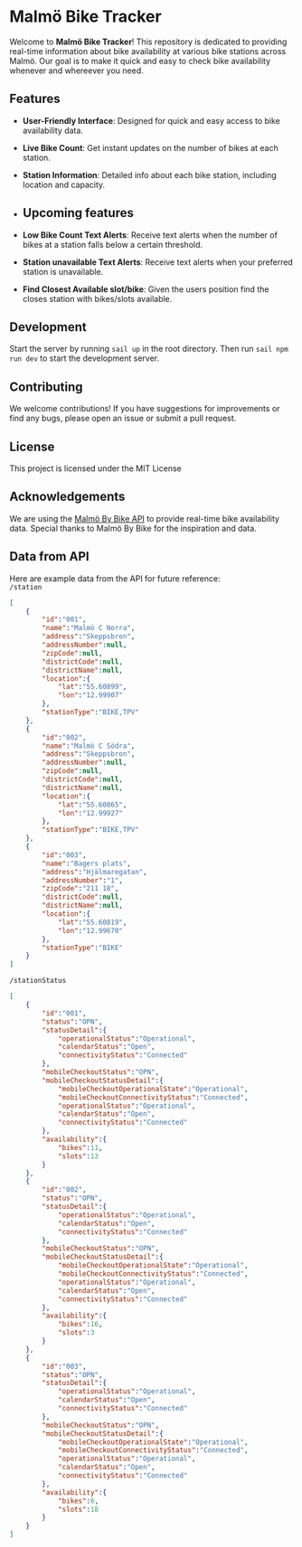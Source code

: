 # Malmö Bike Tracker

Welcome to **Malmö Bike Tracker**! This repository is dedicated to providing real-time information about bike availability at various bike stations across Malmö. Our goal is to make it quick and easy to check bike availability whenever and whereever you need.

## Features
- **User-Friendly Interface**: Designed for quick and easy access to bike availability data.
- **Live Bike Count**: Get instant updates on the number of bikes at each station.
- **Station Information**: Detailed info about each bike station, including location and capacity.

- ## Upcoming features
- **Low Bike Count Text Alerts**: Receive text alerts when the number of bikes at a station falls below a certain threshold.
- **Station unavailable Text Alerts**: Receive text alerts when your preferred station is unavailable.
- **Find Closest Available slot/bike**: Given the users position find the closes station with bikes/slots available.

## Development
Start the server by running `sail up` in the root directory. Then run `sail npm run dev` to start the development server.

## Contributing

We welcome contributions! If you have suggestions for improvements or find any bugs, please open an issue or submit a pull request.

## License

This project is licensed under the MIT License

## Acknowledgements
We are using the [Malmö By Bike API](https://www.malmobybike.se/api/) to provide real-time bike availability data.
Special thanks to Malmö By Bike for the inspiration and data.

## Data from API
Here are example data from the API for future reference:  
`/station`
```json
[
    {
        "id":"001",
        "name":"Malmö C Norra",
        "address":"Skeppsbron",
        "addressNumber":null,
        "zipCode":null,
        "districtCode":null,
        "districtName":null,
        "location":{
            "lat":"55.60899",
            "lon":"12.99907"
        },
        "stationType":"BIKE,TPV"
    },
    {
        "id":"002",
        "name":"Malmö C Södra",
        "address":"Skeppsbron",
        "addressNumber":null,
        "zipCode":null,
        "districtCode":null,
        "districtName":null,
        "location":{
            "lat":"55.60865",
            "lon":"12.99927"
        },
        "stationType":"BIKE,TPV"
    },
    {
        "id":"003",
        "name":"Bagers plats",
        "address":"Hjälmaregatan",
        "addressNumber":"1",
        "zipCode":"211 18",
        "districtCode":null,
        "districtName":null,
        "location":{
            "lat":"55.60819",
            "lon":"12.99670"
        },
        "stationType":"BIKE"
    }
]
``` 
`/stationStatus`
```json
[
    {
        "id":"001",
        "status":"OPN",
        "statusDetail":{
            "operationalStatus":"Operational",
            "calendarStatus":"Open",
            "connectivityStatus":"Connected"
        },
        "mobileCheckoutStatus":"OPN",
        "mobileCheckoutStatusDetail":{
            "mobileCheckoutOperationalState":"Operational",
            "mobileCheckoutConnectivityStatus":"Connected",
            "operationalStatus":"Operational",
            "calendarStatus":"Open",
            "connectivityStatus":"Connected"
        },
        "availability":{
            "bikes":11,
            "slots":13
        }
    },
    {
        "id":"002",
        "status":"OPN",
        "statusDetail":{
            "operationalStatus":"Operational",
            "calendarStatus":"Open",
            "connectivityStatus":"Connected"
        },
        "mobileCheckoutStatus":"OPN",
        "mobileCheckoutStatusDetail":{
            "mobileCheckoutOperationalState":"Operational",
            "mobileCheckoutConnectivityStatus":"Connected",
            "operationalStatus":"Operational",
            "calendarStatus":"Open",
            "connectivityStatus":"Connected"
        },
        "availability":{
            "bikes":16,
            "slots":3
        }
    },
    {
        "id":"003",
        "status":"OPN",
        "statusDetail":{
            "operationalStatus":"Operational",
            "calendarStatus":"Open",
            "connectivityStatus":"Connected"
        },
        "mobileCheckoutStatus":"OPN",
        "mobileCheckoutStatusDetail":{
            "mobileCheckoutOperationalState":"Operational",
            "mobileCheckoutConnectivityStatus":"Connected",
            "operationalStatus":"Operational",
            "calendarStatus":"Open",
            "connectivityStatus":"Connected"
        },
        "availability":{
            "bikes":6,
            "slots":18
        }
    }
]
```
